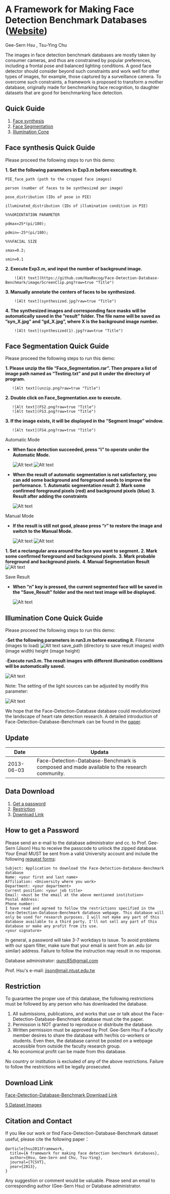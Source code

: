 # A Framework for Making Face Detection Benchmark Databases ([Website](https://sites.google.com/site/avlabbenchmark/))

Gee-Sern Hsu , Tsu-Ying Chu

The images in face detection benchmark databases are mostly taken by consumer cameras, and thus are constrained by popular preferences, including a frontal pose and balanced lighting conditions. A good face detector should consider beyond such constraints and work well for other types of images, for example, those captured by a surveillance camera. To overcome such constraints, a framework is proposed to transform a mother database, originally made for benchmarking face recognition, to daughter datasets that are good for benchmarking face detection.

Quick Guide
--
 1. [Face synthesis](#face-synthesis-quick-guide)
 2. [Face Segmentation](#Face-Segmentation-Quick-Guide)
 3. [Illumination Cone](#illumination-cone-quick-guide)

Face synthesis Quick Guide
--
   Please proceed the following steps to run this demo:

   **1. Set the following parameters in Exp3.m before executing it.** 
    
    PIE_face_path (path to the cropped face images)

    person (number of faces to be synthesized per image)

    pose_distribution (IDs of pose in PIE)

    illuminated_distribution (IDs of illumination condition in PIE)

    %%%ORIENTATION PARAMETER

    pdmax=25*(pi/180);

    pdmin=-25*(pi/180);

    %%%FACIAL SIZE

    smax=0.2;

    smin=0.1
    
   **2. Execute Exp3.m, and input the number of background image.** 
   
        ![Alt text](https://github.com/HaoRecog/Face-Detection-Database-Benchmark/image/ScreenClip.png?raw=true "Title")
   
   **3. Manually annotate the centers of faces to be synthesized.**
   
        ![Alt text](synthesized.jpg?raw=true "Title")
   
   **4. The synthesized images and corresponding face masks will be automatically saved in the ”result” folder. The file name will be saved as ”syn_X.jpg” and “gd_X.jpg”, where X is the background image    number.**
   
        ![Alt text](synthesized(1).jpg?raw=true "Title")
   
   
Face Segmentation Quick Guide
--
  Please proceed the following steps to run this demo:
  
   **1. Please unzip the file “Face_Segmentation.rar”. Then prepare a list of image path named as “Testing.txt” and put it under the directory of program.** 
  
       ![Alt text](unzip.png?raw=true "Title")
  
   **2. Double click on Face_Segmentation.exe to execute.** 
  
       ![Alt text](FS2.png?raw=true "Title")
       ![Alt text](FS3.png?raw=true "Title")
  
   **3. If the image exists, it will be displayed in the “Segment Image” window.** 
  
       ![Alt text](FS4.png?raw=true "Title")
  
  Automatic Mode
  
  - **When face detection succeeded, press “i” to operate under the Automatic Mode.** 
   
       ![Alt text](FS5.png?raw=true "Title")
       ![Alt text](FS6.png?raw=true "Title")
 
  - **When the result of automatic segmentation is not satisfactory, you can add some background and foreground seeds to improve the performance.** 
     **1.  Automatic segmentation result**
     **2.  Mark some confirmed foreground pixels (red) and background pixels (blue)**
     **3.  Result after adding the constraints**

      ![Alt text](FS7.png?raw=true "Title")
  
  Manual Mode
  
  - **If the result is still not good, please press “r” to restore the image and switch to the Manual Mode.**
  
      ![Alt text](FS8.png?raw=true "Title")
      ![Alt text](FS9.png?raw=true "Title")
  
   **1.   Set a rectangular area around the face you want to segment.**
   **2.   Mark some confirmed foreground and background pixels.**
   **3.   Mark probable foreground and background pixels.**
   **4.   Manual Segmentation Result**
      ![Alt text](FS10.png?raw=true "Title")
  
   Save Result
  
  - **When “n” key is pressed, the current segmented face will be saved in the “Save_Result” folder and the next test image will be displayed.**
  
      ![Alt text](FS11.png?raw=true "Title")
  
  Illumination Cone Quick Guide
  --
  
   Please proceed the following steps to run this demo:
  
   -**Set the following parameters in run3.m before executing it.**
   Filename (images to load)
   ![Alt text](IC.jpg?raw=true "Title")
   save_path (directory to save result images)
   width (image width)
   height (image height)
   
   -**Execute run3.m. The result images with different illumination conditions will be automatically saved.**
   
   ![Alt text](IC1.jpg?raw=true "Title")
   
   Note: The setting of the light sources can be adjusted by modify this parameter:
   
   ![Alt text](IC2.jpg?raw=true "Title")
  
We hope that the Face-Detection-Database database could revolutionized the landscape of heart rate detection research. A detailed introduction of Face-Detection-Database-Benchmark can be found in the [paper](https://ieeexplore.ieee.org/abstract/document/6522507).

Update
--
|Date|Updata|
|----|------|
|2013-06-03|Face-Detection-Database-Benchmark is composed and made available to the research community.|


Data Download 
--
 1. [Get a password](#how-to-get-a-password)
 2. [Restriction](#restriction)
 3. [Download Link](#download-link)
 
How to get a Password
-
Please send an e-mail to the database administrator and cc. to Prof. Gee-Sern (Jison) Hsu to receive the passcode to unlock the zipped database. Your Email MUST be sent from a valid University account and include the following [request forms](./RequestForms.txt):

```
Subject: Application to download the Face-Detection-Database-Benchmark database
Name: <your first and last name>
Affiliation: <University where you work>
Department: <your department>
Current position: <your job title>
Email: <must be the email at the above mentioned institution>
Postal Address:
Phone number:
I have read and agreed to follow the restrictions specified in the Face-Detection-Database-Benchmark database webpage. This database will only be used for research purposes. I will not make any part of this database available to a third party. I'll not sell any part of this database or make any profit from its use.
<your signature>
```
In general, a password will take 3-7 workdays to issue. To avoid problems with our spam filter, make sure that your email is sent from an .edu (or similar) address. Failure to follow the instruction may result in no response. 

Database administrator: qunc85@gmail.com

Prof. Hsu's e-mail: jison@mail.ntust.edu.tw



Restriction
-
To guarantee the proper use of this database, the following restrictions must be followed by any person who has downloaded the database.
 1. All submissions, publications, and works that use or talk about the Face-Detection-Database-Benchmark database must cite the paper. 
 2. Permission is NOT granted to reproduce or distribute the database. 
 3. Written permission must be approved by Prof. Gee-Sern Hsu if a faculty member desires to share the database with her/his co-workers or students. Even then, the database cannot be posted on a webpage accessible from outside the faculty research group. 
 4. No economical profit can be made from this database. 
 
No country or institution is excluded of any of the above restrictions. Failure to follow the restrictions will be legally prosecuted.

Download Link
-
[Face-Detection-Database-Benchmark Download Link](https://docs.google.com/file/d/0BwJ2me84dFHIQ0tvUDZPSHR2NGc/edit)

[5 Dataset Images](https://docs.google.com/file/d/0BwJ2me84dFHITFIzWDhNeERtcnM/edit)



Citation and Contact
--
If you like our work or find Face-Detection-Database-Benchmark dataset useful, please cite the following paper：
```
@article{hsu2013framework,
  title={A framework for making face detection benchmark databases},
  author={Hsu, Gee-Sern and Chu, Tsu-Ying},
  journal={TCSVT},
  year={2013},
}
```
Any suggestion or comment would be valuable. Please send an email to corresponding author (Gee-Sern Hsu) or Database administrator.
